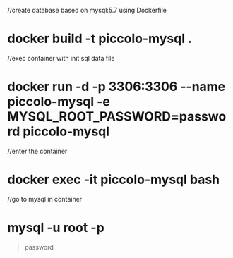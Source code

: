 //create database based on mysql:5.7 using Dockerfile
# docker build -t piccolo-mysql .

//exec container with init sql data file
# docker run -d -p 3306:3306 --name piccolo-mysql -e MYSQL_ROOT_PASSWORD=password piccolo-mysql

//enter the container
# docker exec -it piccolo-mysql bash

//go to mysql in container
# mysql -u root -p
> password
